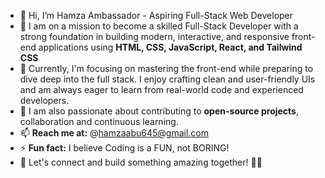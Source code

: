 - 👋 Hi, I’m Hamza Ambassador - Aspiring Full-Stack Web Developer
- 👀 I am on a mission to become a skilled Full-Stack Developer with a strong foundation in building modern, interactive, and responsive front-end applications using **HTML, CSS, JavaScript, React, and Tailwind CSS**
- 🌱 Currently, I'm focusing on mastering the front-end while preparing to dive deep into the full stack. I enjoy crafting clean and user-friendly UIs and am always eager to learn from real-world code and experienced developers.
- 💞️ I am also passionate about contributing to **open-source projects**, collaboration and continuous learning.
- 📫 **Reach me at:**  @hamzaabu645@gmail.com
- ⚡ **Fun fact:** I believe Coding is a FUN, not BORING!
- 🔗 Let's connect and build something amazing together! 🚀🤝

<!---
Hamza-9863/Hamza-9863 is a ✨ special ✨ repository because its `README.md` (this file) appears on your GitHub profile.
You can click the Preview link to take a look at your changes.
--->
